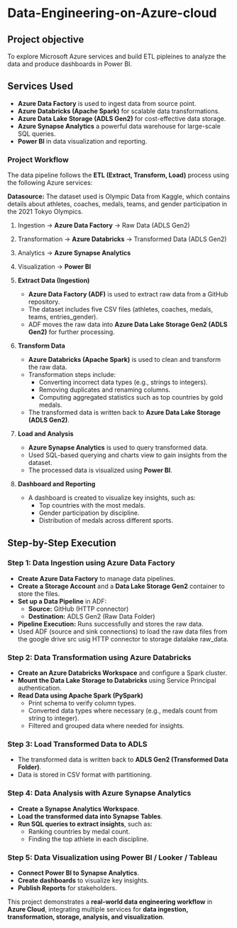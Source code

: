 # Data-Engineering-on-Azure-cloud

## **Project objective**
To explore Microsoft Azure services and build ETL pipleines to analyze the data and produce dashboards in Power BI.

## **Services Used**

- **Azure Data Factory** is used to ingest data from source point.
- **Azure Databricks (Apache Spark)** for scalable data transformations.
- **Azure Data Lake Storage (ADLS Gen2)** for cost-effective data storage.
- **Azure Synapse Analytics** a powerful data warehouse for large-scale SQL queries.
- **Power BI** in data visualization and reporting.



### **Project Workflow**
The data pipeline follows the **ETL (Extract, Transform, Load)** process using the following Azure services:

**Datasource:** The dataset used is Olympic Data from Kaggle, which contains details about athletes, coaches, medals, teams, and gender participation in the 2021 Tokyo Olympics.

1. Ingestion → **Azure Data Factory** → Raw Data (ADLS Gen2)
2. Transformation → **Azure Databricks** → Transformed Data (ADLS Gen2)
3. Analytics → **Azure Synapse Analytics**
4. Visualization → **Power BI**

1. **Extract Data (Ingestion)**
   - **Azure Data Factory (ADF)** is used to extract raw data from a GitHub repository.
   - The dataset includes five CSV files (athletes, coaches, medals, teams, entries_gender).
   - ADF moves the raw data into **Azure Data Lake Storage Gen2 (ADLS Gen2)** for further processing.

2. **Transform Data**
   - **Azure Databricks (Apache Spark)** is used to clean and transform the raw data.
   - Transformation steps include:
     - Converting incorrect data types (e.g., strings to integers).
     - Removing duplicates and renaming columns.
     - Computing aggregated statistics such as top countries by gold medals.
   - The transformed data is written back to **Azure Data Lake Storage (ADLS Gen2)**.

3. **Load and Analysis**
   - **Azure Synapse Analytics** is used to query transformed data.
   - Used SQL-based querying and  charts view  to gain insights from the dataset.
   - The processed data is visualized using **Power BI**.
     
4. **Dashboard and Reporting**
   - A dashboard is created to visualize key insights, such as:
     - Top countries with the most medals.
     - Gender participation by discipline.
     - Distribution of medals across different sports.


## **Step-by-Step Execution**

### **Step 1: Data Ingestion using Azure Data Factory**
- **Create Azure Data Factory** to manage data pipelines.
- **Create a Storage Account** and a **Data Lake Storage Gen2** container to store the files.
- **Set up a Data Pipeline** in ADF:
  - **Source:** GitHub (HTTP connector)
  - **Destination:** ADLS Gen2 (Raw Data Folder)
- **Pipeline Execution:** Runs successfully and stores the raw data.
- Used ADF (source and sink connections) to load the raw data files from the google drive src usig HTTP connector to storage datalake raw_data.

### **Step 2: Data Transformation using Azure Databricks**
- **Create an Azure Databricks Workspace** and configure a Spark cluster.
- **Mount the Data Lake Storage to Databricks** using Service Principal authentication.
- **Read Data using Apache Spark (PySpark)**
  - Print schema to verify column types.
  - Converted data types where necessary (e.g., medals count from string to integer).
  - Filtered and grouped data where needed for insights.

### **Step 3: Load Transformed Data to ADLS**
- The transformed data is written back to **ADLS Gen2 (Transformed Data Folder)**.
- Data is stored in CSV format with partitioning.

### **Step 4: Data Analysis with Azure Synapse Analytics**
- **Create a Synapse Analytics Workspace**.
- **Load the transformed data into Synapse Tables**.
- **Run SQL queries to extract insights**, such as:
  - Ranking countries by medal count.
  - Finding the top athlete in each discipline.

### **Step 5: Data Visualization using Power BI / Looker / Tableau**
- **Connect Power BI to Synapse Analytics**.
- **Create dashboards** to visualize key insights.
- **Publish Reports** for stakeholders.


This project demonstrates a **real-world data engineering workflow** in **Azure Cloud**, integrating multiple services for **data ingestion, transformation, storage, analysis, and visualization**.
